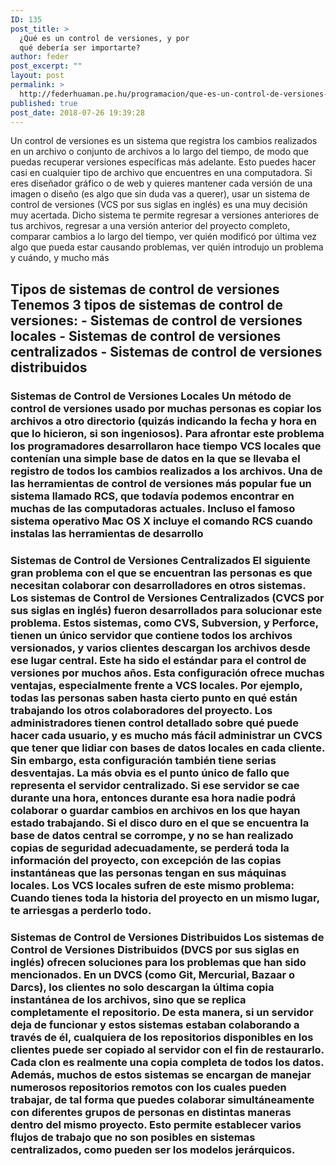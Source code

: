 ```yaml
---
ID: 135
post_title: >
  ¿Qué es un control de versiones, y por
  qué debería ser importarte?
author: feder
post_excerpt: ""
layout: post
permalink: >
  http://federhuaman.pe.hu/programacion/que-es-un-control-de-versiones-y-por-que-deberia-ser-importarte/
published: true
post_date: 2018-07-26 19:39:28
---
```

Un control de versiones es un sistema que registra los cambios realizados en un archivo o conjunto de archivos a lo largo del tiempo, de modo que puedas recuperar versiones específicas más adelante. Esto puedes hacer casi en cualquier tipo de archivo que encuentres en una computadora. Si eres diseñador gráfico o de web y quieres mantener cada versión de una imagen o diseño (es algo que sin duda vas a querer), usar un sistema de control de versiones (VCS por sus siglas en inglés) es una muy decisión muy acertada. Dicho sistema te permite regresar a versiones anteriores de tus archivos, regresar a una versión anterior del proyecto completo, comparar cambios a lo largo del tiempo, ver quién modificó por última vez algo que pueda estar causando problemas, ver quién introdujo un problema y cuándo, y mucho más 
## Tipos de sistemas de control de versiones Tenemos 3 tipos de sistemas de control de versiones: - Sistemas de control de versiones locales - Sistemas de control de versiones centralizados - Sistemas de control de versiones distribuidos 

### Sistemas de Control de Versiones Locales Un método de control de versiones usado por muchas personas es copiar los archivos a otro directorio (quizás indicando la fecha y hora en que lo hicieron, si son ingeniosos). Para afrontar este problema los programadores desarrollaron hace tiempo VCS locales que contenían una simple base de datos en la que se llevaba el registro de todos los cambios realizados a los archivos. Una de las herramientas de control de versiones más popular fue un sistema llamado RCS, que todavía podemos encontrar en muchas de las computadoras actuales. Incluso el famoso sistema operativo Mac OS X incluye el comando RCS cuando instalas las herramientas de desarrollo 

### Sistemas de Control de Versiones Centralizados El siguiente gran problema con el que se encuentran las personas es que necesitan colaborar con desarrolladores en otros sistemas. Los sistemas de Control de Versiones Centralizados (CVCS por sus siglas en inglés) fueron desarrollados para solucionar este problema. Estos sistemas, como CVS, Subversion, y Perforce, tienen un único servidor que contiene todos los archivos versionados, y varios clientes descargan los archivos desde ese lugar central. Este ha sido el estándar para el control de versiones por muchos años. Esta configuración ofrece muchas ventajas, especialmente frente a VCS locales. Por ejemplo, todas las personas saben hasta cierto punto en qué están trabajando los otros colaboradores del proyecto. Los administradores tienen control detallado sobre qué puede hacer cada usuario, y es mucho más fácil administrar un CVCS que tener que lidiar con bases de datos locales en cada cliente. Sin embargo, esta configuración también tiene serias desventajas. La más obvia es el punto único de fallo que representa el servidor centralizado. Si ese servidor se cae durante una hora, entonces durante esa hora nadie podrá colaborar o guardar cambios en archivos en los que hayan estado trabajando. Si el disco duro en el que se encuentra la base de datos central se corrompe, y no se han realizado copias de seguridad adecuadamente, se perderá toda la información del proyecto, con excepción de las copias instantáneas que las personas tengan en sus máquinas locales. Los VCS locales sufren de este mismo problema: Cuando tienes toda la historia del proyecto en un mismo lugar, te arriesgas a perderlo todo. 

### Sistemas de Control de Versiones Distribuidos Los sistemas de Control de Versiones Distribuidos (DVCS por sus siglas en inglés) ofrecen soluciones para los problemas que han sido mencionados. En un DVCS (como Git, Mercurial, Bazaar o Darcs), los clientes no solo descargan la última copia instantánea de los archivos, sino que se replica completamente el repositorio. De esta manera, si un servidor deja de funcionar y estos sistemas estaban colaborando a través de él, cualquiera de los repositorios disponibles en los clientes puede ser copiado al servidor con el fin de restaurarlo. Cada clon es realmente una copia completa de todos los datos. Además, muchos de estos sistemas se encargan de manejar numerosos repositorios remotos con los cuales pueden trabajar, de tal forma que puedes colaborar simultáneamente con diferentes grupos de personas en distintas maneras dentro del mismo proyecto. Esto permite establecer varios flujos de trabajo que no son posibles en sistemas centralizados, como pueden ser los modelos jerárquicos.